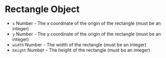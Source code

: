 # Rectangle Object

* `x` Number - The x coordinate of the origin of the rectangle (must be an
  integer)
* `y` Number - The y coordinate of the origin of the rectangle (must be an
  integer)
* `width` Number - The width of the rectangle (must be an integer)
* `height` Number - The height of the rectangle (must be an integer)
